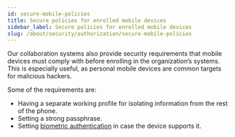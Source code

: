```yaml
---
id: secure-mobile-policies
title: Secure policies for enrolled mobile devices
sidebar_label: Secure policies for enrolled mobile devices
slug: /about/security/authorization/secure-mobile-policies
---
```


Our collaboration systems
also provide security requirements
that mobile devices must comply with
before enrolling in the organization’s systems.
This is especially useful,
as personal mobile devices
are common targets for malicious hackers.

Some of the requirements are:

- Having a separate working profile for isolating information
  from the rest of the phone.
- Setting a strong passphrase.
- Setting
  [biometric authentication](/criteria/requirements/authentication/231)
  in case the device supports it.
